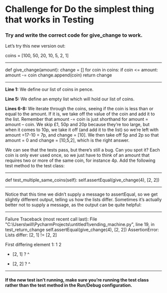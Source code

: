 # Challenge for Do the simplest thing that works in Testing

### Try and write the correct code for give_change to work.

Let’s try this new version out:

coins = [100, 50, 20, 10, 5, 2, 1]
 
 ---
 
def give_change(amount):
    change = []
    for coin in coins:
        if coin <= amount:
            amount -= coin
            change.append(coin)
    return change

---

**Line 1:** We define our list of coins in pence.

**Line 5:** We define an empty list which will hold our list of coins.

**Lines 6-8:** We iterate through the coins, seeing if the coin is less than or equal to the amount. If it is, we take off the value of the coin and add it to the list. Remember that amount -= coin is just shorthand for amount = amount – coin. We skip £1, 50p and 20p because they’re too large, but when it comes to 10p, we take it off (and add it to the list) so we’re left with amount =17-10 = 7p, and change = [10]. We then take off 5p and 2p so that amount = 0 and change = [10,5,2], which is the right answer.

We can see that the tests pass, but there’s still a bug. Can you spot it? Each coin is only ever used once, so we just have to think of an amount that requires two or more of the same coin, for instance 4p. Add the following test method to the test class:

---

def test_multiple_same_coins(self):
    self.assertEqual(give_change(4), [2, 2])
    
---

Notice that this time we didn’t supply a message to assertEqual, so we get slightly different output, telling us how the lists differ. Sometimes it’s actually better not to supply a message, as the output can be quite helpful:

---

Failure
Traceback (most recent call last):
  File "C:\Users\will\PycharmProjects\untitled1\vending_machine.py", line 19, in 
test_return_change
    self.assertEqual(give_change(4), [2, 2])
AssertionError: Lists differ: [2, 1] != [2, 2]
 
First differing element 1:
1
2
 
- [2, 1]
?     ^
 
+ [2, 2]
?     ^

---

#### **If the new test isn’t running, make sure you’re running the test class rather than the test method in the Run/Debug configuration.**